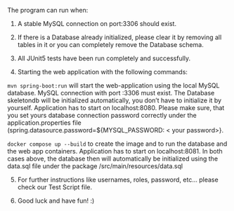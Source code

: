 The program can run when:

1. A stable MySQL connection on port:3306 should exist.

2. If there is a Database already initialized, please clear it by removing all tables in it or you can completely remove the Database schema. 

3. All JUnit5 tests have been run completely and successfully. 

4. Starting the web application with the following commands: 

 <code>mvn spring-boot:run</code> will start the web-application 
 using the local MySQL database. MySQL connection with port :3306 must exist. The Database skeletondb will be 
 initialized automatically, you don’t have to initialize it by yourself. Application has to start on localhost:8080. 
 Please make sure, that you set yours database connection password correctly under the application.properties 
 file (spring.datasource.password=${ΜYSQL_PASSWORD: < your password>}. 

 <code>docker compose up --build</code> to create the 
 image and to run the database and the web app containers. Application has to start on localhost:8081. 
 In both cases above, the database then will automatically be initialized using the data.sql file under the 
 package /src/main/resources/data.sql

5. For further instructions like usernames, roles, password, etc... please check our Test Script file.

6. Good luck and have fun! :)
